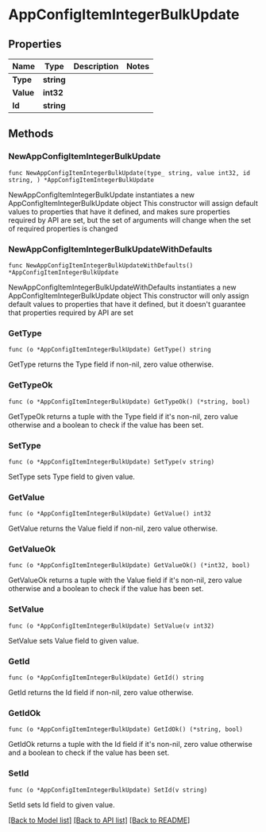 # AppConfigItemIntegerBulkUpdate

## Properties

Name | Type | Description | Notes
------------ | ------------- | ------------- | -------------
**Type** | **string** |  | 
**Value** | **int32** |  | 
**Id** | **string** |  | 

## Methods

### NewAppConfigItemIntegerBulkUpdate

`func NewAppConfigItemIntegerBulkUpdate(type_ string, value int32, id string, ) *AppConfigItemIntegerBulkUpdate`

NewAppConfigItemIntegerBulkUpdate instantiates a new AppConfigItemIntegerBulkUpdate object
This constructor will assign default values to properties that have it defined,
and makes sure properties required by API are set, but the set of arguments
will change when the set of required properties is changed

### NewAppConfigItemIntegerBulkUpdateWithDefaults

`func NewAppConfigItemIntegerBulkUpdateWithDefaults() *AppConfigItemIntegerBulkUpdate`

NewAppConfigItemIntegerBulkUpdateWithDefaults instantiates a new AppConfigItemIntegerBulkUpdate object
This constructor will only assign default values to properties that have it defined,
but it doesn't guarantee that properties required by API are set

### GetType

`func (o *AppConfigItemIntegerBulkUpdate) GetType() string`

GetType returns the Type field if non-nil, zero value otherwise.

### GetTypeOk

`func (o *AppConfigItemIntegerBulkUpdate) GetTypeOk() (*string, bool)`

GetTypeOk returns a tuple with the Type field if it's non-nil, zero value otherwise
and a boolean to check if the value has been set.

### SetType

`func (o *AppConfigItemIntegerBulkUpdate) SetType(v string)`

SetType sets Type field to given value.


### GetValue

`func (o *AppConfigItemIntegerBulkUpdate) GetValue() int32`

GetValue returns the Value field if non-nil, zero value otherwise.

### GetValueOk

`func (o *AppConfigItemIntegerBulkUpdate) GetValueOk() (*int32, bool)`

GetValueOk returns a tuple with the Value field if it's non-nil, zero value otherwise
and a boolean to check if the value has been set.

### SetValue

`func (o *AppConfigItemIntegerBulkUpdate) SetValue(v int32)`

SetValue sets Value field to given value.


### GetId

`func (o *AppConfigItemIntegerBulkUpdate) GetId() string`

GetId returns the Id field if non-nil, zero value otherwise.

### GetIdOk

`func (o *AppConfigItemIntegerBulkUpdate) GetIdOk() (*string, bool)`

GetIdOk returns a tuple with the Id field if it's non-nil, zero value otherwise
and a boolean to check if the value has been set.

### SetId

`func (o *AppConfigItemIntegerBulkUpdate) SetId(v string)`

SetId sets Id field to given value.



[[Back to Model list]](../README.md#documentation-for-models) [[Back to API list]](../README.md#documentation-for-api-endpoints) [[Back to README]](../README.md)


